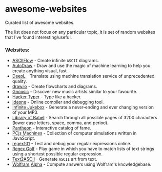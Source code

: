 # awesome-websites
Curated list of awesome websites. 

The list does not focus on any particular topic, it is set of random websites that I've found interesting/useful. 

### Websites:
- [ASCIIFlow](http://asciiflow.com/) - Create infinite `ASCII` diagrams.
- [AutoDraw](https://www.autodraw.com/) - Draw and use the magic of machine learning to help you create anything visual, fast.
- [DeepL](https://www.deepl.com/translator) - Translate using machine translation service of unprecedented quality.
- [draw.io](https://www.draw.io/) - Create flowcharts and diagrams.
- [Gnoosic](http://www.gnoosic.com/) - Discover new music artists similar to your favourite.
- [Hacker Typer](http://hackertyper.com/) - Type like a hacker.
- [Ideone](https://ideone.com/) - Online compiler and debugging tool.
- [Infinite Jukebox](http://infinitejukebox.playlistmachinery.com/) - Generate a never-ending and ever changing version of your MP3.
- [Library of Babel](https://libraryofbabel.info/) - Search through all possible pages of 3200 characters (lower case letters, space, comma, and period).
- [Pantheon](http://pantheon.media.mit.edu/) - Interactive catalog of fame.
- [PCjs Machines](https://www.pcjs.org/) - Collection of computer simulations written in JavaScript.
- [regex101](https://regex101.com/) - Test and debug your regular expressions online.
- [Regex Golf](https://alf.nu/RegexGolf) - Play game in which you have to match lists of text strings using a shortest possible regular expression.
- [Text2ASCII](http://patorjk.com/software/taag/#p=display&f=Graffiti&t=Type%20Something%20) - Generate `ASCII` art from text.
- [Wolfram|Alpha](http://www.wolframalpha.com/) - Compute answers using Wolfram's knowledgebase.
